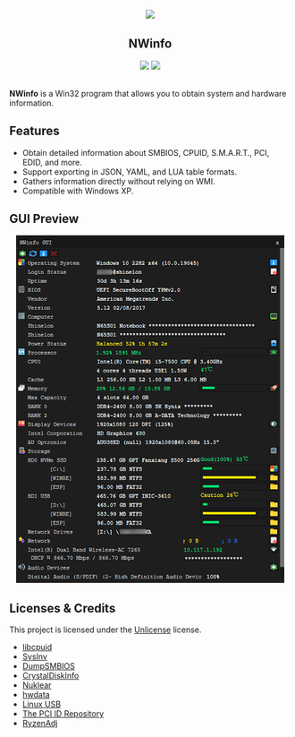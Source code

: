 <br />
<div align="center">
  <img src="./docs/images/icon.ico">
  <h2 align="center">NWinfo</h2>
  <div align="center">
    <img src="https://img.shields.io/github/license/a1ive/nwinfo?label=LICENSE&color=ad1453">
    <img src="https://img.shields.io/github/downloads/a1ive/nwinfo/total?label=DOWNLOADS&color=blue">
  </div>
</div>
<br />

**NWinfo** is a Win32 program that allows you to obtain system and hardware information.

## Features
* Obtain detailed information about SMBIOS, CPUID, S.M.A.R.T., PCI, EDID, and more.
* Support exporting in JSON, YAML, and LUA table formats.
* Gathers information directly without relying on WMI.
* Compatible with Windows XP.

## GUI Preview

<div align="center">
  <img src="./docs/images/demo.png">
</div>

## Licenses & Credits

This project is licensed under the [Unlicense](https://unlicense.org/) license.

* [libcpuid](https://libcpuid.sourceforge.net)
* [SysInv](https://github.com/cavaliercoder/sysinv)
* [DumpSMBIOS](https://github.com/KunYi/DumpSMBIOS)
* [CrystalDiskInfo](https://github.com/hiyohiyo/CrystalDiskInfo)
* [Nuklear](https://github.com/Immediate-Mode-UI/Nuklear)
* [hwdata](https://github.com/vcrhonek/hwdata)
* [Linux USB](http://www.linux-usb.org)
* [The PCI ID Repository](https://pci-ids.ucw.cz)
* [RyzenAdj](https://github.com/FlyGoat/RyzenAdj)
